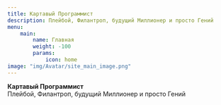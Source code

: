 ```yaml
---
title: Картавый Программист 
description: Плейбой, Филантроп, будущий Миллионер и просто Гений
menu:
    main:
        name: Главная
        weight: -100
        params:
            icon: home
image: "img/Avatar/site_main_image.png"
---
```

**Картавый Программист**
<br />
Плейбой, Филантроп, будущий Миллионер и просто Гений